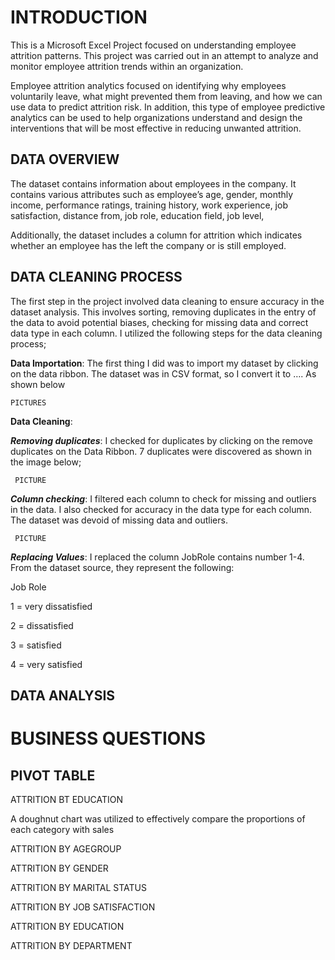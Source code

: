 # INTRODUCTION

This is a Microsoft Excel Project focused on understanding employee attrition patterns. This project was carried out in an attempt to analyze and monitor employee attrition trends within an organization. 

Employee attrition analytics focused on identifying why employees voluntarily leave, what might prevented them from leaving, and how we can use data to predict attrition risk. In addition, this type of employee predictive analytics can be used to help organizations understand and design the interventions that will be most effective in reducing unwanted attrition.

## DATA OVERVIEW

The dataset contains information about employees in the company. It contains various attributes such as employee’s age, gender, monthly income, performance ratings, training history, work experience, job satisfaction, distance from, job role, education field, job level, 

Additionally, the dataset includes a column for attrition which indicates whether an employee has the left the company or is still employed. 


## DATA CLEANING PROCESS

The first step in the project involved data cleaning to ensure accuracy in the dataset analysis. This involves sorting, removing duplicates in the entry of the data to avoid potential biases, checking for missing data and correct data type in each column. 
I utilized the following steps for the data cleaning process;

**Data Importation**: The first thing I did was to import my dataset by clicking on the data ribbon. The dataset was in CSV format, so I convert it to …. As shown below
		
  	PICTURES

**Data Cleaning**: 

_**Removing duplicates**_: I checked for duplicates by clicking on the remove duplicates on the Data Ribbon. 7 duplicates were discovered as shown in the image below;
					
     PICTURE

_**Column checking**_: I filtered each column to check for missing and outliers in the data. I also checked for accuracy in the data type for each column. The dataset was devoid of missing data and outliers. 
					
     PICTURE

_**Replacing Values**_: I replaced the column JobRole contains number 1-4. From the dataset source, they represent the following:

Job Role

1 = very dissatisfied

2 = dissatisfied

3 = satisfied

4 = very satisfied

## DATA ANALYSIS
# BUSINESS QUESTIONS

## PIVOT TABLE
ATTRITION BT EDUCATION

A doughnut chart was utilized to effectively compare the proportions of each category with sales

ATTRITION BY AGEGROUP

ATTRITION BY GENDER

ATTRITION BY MARITAL STATUS

ATTRITION BY JOB SATISFACTION

ATTRITION BY EDUCATION

ATTRITION BY DEPARTMENT

